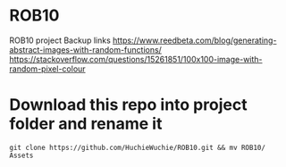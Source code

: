 # ROB10
ROB10 project
Backup links
https://www.reedbeta.com/blog/generating-abstract-images-with-random-functions/
https://stackoverflow.com/questions/15261851/100x100-image-with-random-pixel-colour

# Download this repo into project folder and rename it
```
git clone https://github.com/HuchieWuchie/ROB10.git && mv ROB10/ Assets
```
